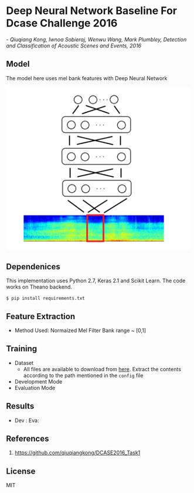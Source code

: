 # Deep Neural Network Baseline For Dcase Challenge 2016

*- Qiuqiang Kong, Iwnoa Sobieraj, Wenwu Wang, Mark Plumbley, Detection and Classification of Acoustic Scenes and Events, 2016*

## Model
The model here uses mel bank features with Deep Neural Network

<img src="./DNN.png" width="500">

## Dependenices

This implementation uses Python 2.7, Keras 2.1 and Scikit Learn. The code works on Theano backend.

```
$ pip install requirements.txt
```
## Feature Extraction
- Method Used: Normaized Mel Filter Bank range ~ [0,1]

## Training
- Dataset
    - All files are available to download from [here](http://www.cs.tut.fi/sgn/arg/dcase2016/task-acoustic-scene-classification). Extract the contents according to the path mentioned in the ``` config ``` file
- Development Mode
- Evaluation Mode

## Results
- Dev :                                                         Eva: 

## References
1. https://github.com/qiuqiangkong/DCASE2016_Task1

## License
MIT









